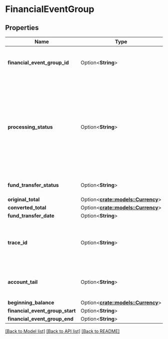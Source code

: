 # FinancialEventGroup

## Properties

Name | Type | Description | Notes
------------ | ------------- | ------------- | -------------
**financial_event_group_id** | Option<**String**> | A unique identifier for the financial event group. | [optional]
**processing_status** | Option<**String**> | The processing status of the financial event group indicates whether the balance of the financial event group is settled.  Possible values:  * Open  * Closed | [optional]
**fund_transfer_status** | Option<**String**> | The status of the fund transfer. | [optional]
**original_total** | Option<[**crate::models::Currency**](Currency.md)> |  | [optional]
**converted_total** | Option<[**crate::models::Currency**](Currency.md)> |  | [optional]
**fund_transfer_date** | Option<**String**> |  | [optional]
**trace_id** | Option<**String**> | The trace identifier used by sellers to look up transactions externally. | [optional]
**account_tail** | Option<**String**> | The account tail of the payment instrument. | [optional]
**beginning_balance** | Option<[**crate::models::Currency**](Currency.md)> |  | [optional]
**financial_event_group_start** | Option<**String**> |  | [optional]
**financial_event_group_end** | Option<**String**> |  | [optional]

[[Back to Model list]](../README.md#documentation-for-models) [[Back to API list]](../README.md#documentation-for-api-endpoints) [[Back to README]](../README.md)


